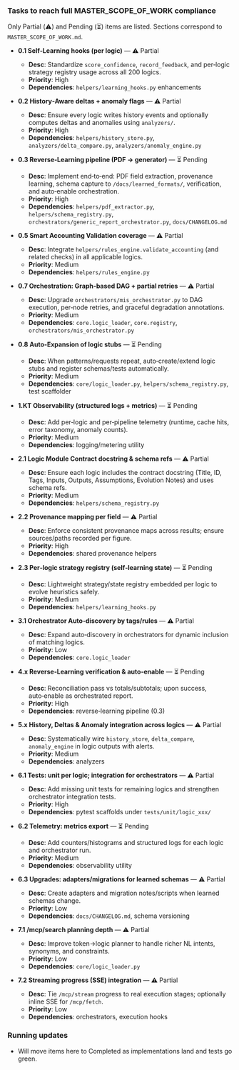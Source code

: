 ### Tasks to reach full MASTER_SCOPE_OF_WORK compliance

Only Partial (⚠️) and Pending (⏳) items are listed. Sections correspond to `MASTER_SCOPE_OF_WORK.md`.

- **0.1 Self‑Learning hooks (per logic)** — ⚠️ Partial
  - **Desc**: Standardize `score_confidence`, `record_feedback`, and per‑logic strategy registry usage across all 200 logics.
  - **Priority**: High
  - **Dependencies**: `helpers/learning_hooks.py` enhancements

- **0.2 History‑Aware deltas + anomaly flags** — ⚠️ Partial
  - **Desc**: Ensure every logic writes history events and optionally computes deltas and anomalies using `analyzers/`.
  - **Priority**: High
  - **Dependencies**: `helpers/history_store.py`, `analyzers/delta_compare.py`, `analyzers/anomaly_engine.py`

- **0.3 Reverse‑Learning pipeline (PDF → generator)** — ⏳ Pending
  - **Desc**: Implement end‑to‑end: PDF field extraction, provenance learning, schema capture to `/docs/learned_formats/`, verification, and auto‑enable orchestration.
  - **Priority**: High
  - **Dependencies**: `helpers/pdf_extractor.py`, `helpers/schema_registry.py`, `orchestrators/generic_report_orchestrator.py`, `docs/CHANGELOG.md`

- **0.5 Smart Accounting Validation coverage** — ⚠️ Partial
  - **Desc**: Integrate `helpers/rules_engine.validate_accounting` (and related checks) in all applicable logics.
  - **Priority**: Medium
  - **Dependencies**: `helpers/rules_engine.py`

- **0.7 Orchestration: Graph‑based DAG + partial retries** — ⚠️ Partial
  - **Desc**: Upgrade `orchestrators/mis_orchestrator.py` to DAG execution, per‑node retries, and graceful degradation annotations.
  - **Priority**: Medium
  - **Dependencies**: `core.logic_loader`, `core.registry`, `orchestrators/mis_orchestrator.py`

- **0.8 Auto‑Expansion of logic stubs** — ⏳ Pending
  - **Desc**: When patterns/requests repeat, auto‑create/extend logic stubs and register schemas/tests automatically.
  - **Priority**: Medium
  - **Dependencies**: `core/logic_loader.py`, `helpers/schema_registry.py`, test scaffolder

- **1.KT Observability (structured logs + metrics)** — ⏳ Pending
  - **Desc**: Add per‑logic and per‑pipeline telemetry (runtime, cache hits, error taxonomy, anomaly counts).
  - **Priority**: Medium
  - **Dependencies**: logging/metering utility

- **2.1 Logic Module Contract docstring & schema refs** — ⚠️ Partial
  - **Desc**: Ensure each logic includes the contract docstring (Title, ID, Tags, Inputs, Outputs, Assumptions, Evolution Notes) and uses schema refs.
  - **Priority**: Medium
  - **Dependencies**: `helpers/schema_registry.py`

- **2.2 Provenance mapping per field** — ⚠️ Partial
  - **Desc**: Enforce consistent provenance maps across results; ensure sources/paths recorded per figure.
  - **Priority**: High
  - **Dependencies**: shared provenance helpers

- **2.3 Per‑logic strategy registry (self‑learning state)** — ⏳ Pending
  - **Desc**: Lightweight strategy/state registry embedded per logic to evolve heuristics safely.
  - **Priority**: Medium
  - **Dependencies**: `helpers/learning_hooks.py`

- **3.1 Orchestrator Auto‑discovery by tags/rules** — ⚠️ Partial
  - **Desc**: Expand auto‑discovery in orchestrators for dynamic inclusion of matching logics.
  - **Priority**: Low
  - **Dependencies**: `core.logic_loader`

- **4.x Reverse‑Learning verification & auto‑enable** — ⏳ Pending
  - **Desc**: Reconciliation pass vs totals/subtotals; upon success, auto‑enable as orchestrated report.
  - **Priority**: High
  - **Dependencies**: reverse‑learning pipeline (0.3)

- **5.x History, Deltas & Anomaly integration across logics** — ⚠️ Partial
  - **Desc**: Systematically wire `history_store`, `delta_compare`, `anomaly_engine` in logic outputs with alerts.
  - **Priority**: Medium
  - **Dependencies**: analyzers

- **6.1 Tests: unit per logic; integration for orchestrators** — ⚠️ Partial
  - **Desc**: Add missing unit tests for remaining logics and strengthen orchestrator integration tests.
  - **Priority**: High
  - **Dependencies**: pytest scaffolds under `tests/unit/logic_xxx/`

- **6.2 Telemetry: metrics export** — ⏳ Pending
  - **Desc**: Add counters/histograms and structured logs for each logic and orchestrator run.
  - **Priority**: Medium
  - **Dependencies**: observability utility

- **6.3 Upgrades: adapters/migrations for learned schemas** — ⚠️ Partial
  - **Desc**: Create adapters and migration notes/scripts when learned schemas change.
  - **Priority**: Low
  - **Dependencies**: `docs/CHANGELOG.md`, schema versioning

- **7.1 /mcp/search planning depth** — ⚠️ Partial
  - **Desc**: Improve token→logic planner to handle richer NL intents, synonyms, and constraints.
  - **Priority**: Low
  - **Dependencies**: `core/logic_loader.py`

- **7.2 Streaming progress (SSE) integration** — ⚠️ Partial
  - **Desc**: Tie `/mcp/stream` progress to real execution stages; optionally inline SSE for `/mcp/fetch`.
  - **Priority**: Low
  - **Dependencies**: orchestrators, execution hooks


### Running updates
- Will move items here to Completed as implementations land and tests go green.


